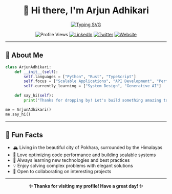 # <div align="center">👋 Hi there, I'm Arjun Adhikari</div>

<div align="center">
  
[![Typing SVG](https://readme-typing-svg.herokuapp.com?font=Fira+Code&weight=600&size=28&pause=1000&color=2F81F7&center=true&vCenter=true&width=600&lines=Backend+Engineer;Python+%26+Rust+Developer;Building+Scalable+Applications;Open+Source+Enthusiast)](https://git.io/typing-svg)

</div>

<div align="center">
  
![Profile Views](https://komarev.com/ghpvc/?username=theArjun&color=blue&style=for-the-badge)
[![LinkedIn](https://img.shields.io/badge/LinkedIn-0077B5?style=for-the-badge&logo=linkedin&logoColor=white)](https://www.linkedin.com/in/thearjun)
[![Twitter](https://img.shields.io/badge/Twitter-1DA1F2?style=for-the-badge&logo=twitter&logoColor=white)](https://twitter.com/iArjunAdhikari)
[![Website](https://img.shields.io/badge/Website-FF7139?style=for-the-badge&logo=Firefox-Browser&logoColor=white)](https://adhikariarjun.com.np)

</div>

---

## 🚀 About Me

```python
class ArjunAdhikari:
    def __init__(self):
        self.languages = ["Python", "Rust", "TypeScript"]
        self.focus = ["Scalable Applications", "API Development", "Performance Optimization"]
        self.currently_learning = ["System Design", "Generative AI"]
    
    def say_hi(self):
        print("Thanks for dropping by! Let's build something amazing together 🚀")

me = ArjunAdhikari()
me.say_hi()
```

---

## 🌟 Fun Facts

- 🏔️ Living in the beautiful city of Pokhara, surrounded by the Himalayas
- 🚀 Love optimizing code performance and building scalable systems
- 🌱 Always learning new technologies and best practices
- 💡 Enjoy solving complex problems with elegant solutions
- 🤝 Open to collaborating on interesting projects

---

<div align="center">
  
**✨ Thanks for visiting my profile! Have a great day! ✨**

</div>
